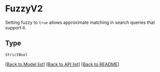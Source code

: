 # FuzzyV2

Setting fuzzy to `true` allows approximate matching in search queries that support it.

## Type
```python
StrictBool
```


[[Back to Model list]](../../../../README.md#models-v2-link) [[Back to API list]](../../../../README.md#apis-v2-link) [[Back to README]](../../../../README.md)
